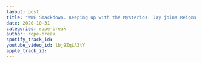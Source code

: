 ```yaml
---
layout: post
title: "WWE Smackdown. Keeping up with the Mysterios. Jay joins Reigns. Bayley & Banks rematch. Show Review"
date: 2020-10-31
categories: rope-break
author: rope-break
spotify_track_id: 
youtube_video_id: lbj9ZqLAZtY
apple_track_id: 
---
```


